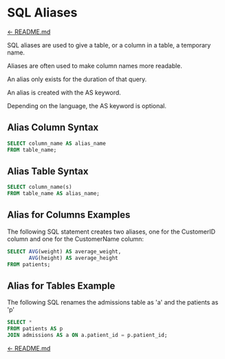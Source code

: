 # SQL Aliases

[← README.md](../README.md)

SQL aliases are used to give a table, or a column in a table, a temporary name.

Aliases are often used to make column names more readable.

An alias only exists for the duration of that query.

An alias is created with the AS keyword.

Depending on the language, the AS keyword is optional.

## Alias Column Syntax

```sql
SELECT column_name AS alias_name
FROM table_name;
```

## Alias Table Syntax

```sql
SELECT column_name(s)
FROM table_name AS alias_name;
```

## Alias for Columns Examples

The following SQL statement creates two aliases, one for the CustomerID column and one for the CustomerName column:

```sql
SELECT AVG(weight) AS average_weight, 
       AVG(height) AS average_height
FROM patients;
```

## Alias for Tables Example

The following SQL renames the admissions table as 'a' and the patients as 'p'

```sql
SELECT *
FROM patients AS p
JOIN admissions AS a ON a.patient_id = p.patient_id;
```

[← README.md](../README.md)